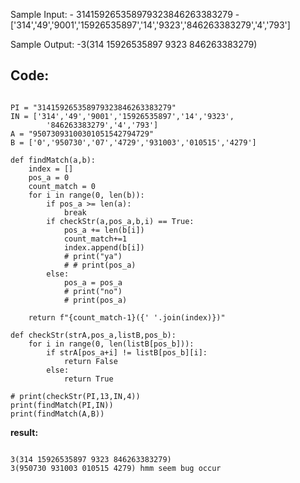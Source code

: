 Sample Input:
    - 314159265358979323846263383279
    - ['314','49','9001','15926535897','14','9323','846263383279','4','793']

Sample Output:
    -3(314 15926535897 9323 846263383279)

Code:
--------------

```

PI = "314159265358979323846263383279"
IN = ['314','49','9001','15926535897','14','9323',
        '846263383279','4','793']
A = "95073093100301051542794729"
B = ['0','950730','07','4729','931003','010515','4279']

def findMatch(a,b):
    index = []
    pos_a = 0
    count_match = 0
    for i in range(0, len(b)):
        if pos_a >= len(a):
            break
        if checkStr(a,pos_a,b,i) == True:
            pos_a += len(b[i]) 
            count_match+=1
            index.append(b[i])
            # print("ya")
            # # print(pos_a)
        else:
            pos_a = pos_a
            # print("no")
            # print(pos_a)

    return f"{count_match-1}({' '.join(index)})"

def checkStr(strA,pos_a,listB,pos_b):
    for i in range(0, len(listB[pos_b])):
        if strA[pos_a+i] != listB[pos_b][i]:
            return False
        else:
            return True

# print(checkStr(PI,13,IN,4))
print(findMatch(PI,IN))
print(findMatch(A,B))

```

**result:**

```

3(314 15926535897 9323 846263383279)
3(950730 931003 010515 4279) hmm seem bug occur



```
